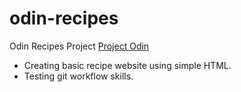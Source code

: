 # odin-recipes
Odin Recipes Project
[Project Odin](https://www.theodinproject.com)

* Creating basic recipe website using simple HTML.
* Testing git workflow skills.